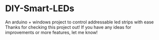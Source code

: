 # DIY-Smart-LEDs
An arduino + windows project to control addressable led strips with ease
Thanks for checking this project out! If you have any ideas for improvements or more features, let me know!
